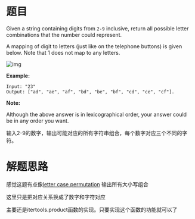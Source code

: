 # 题目

Given a string containing digits from `2-9` inclusive, return all possible letter combinations that the number could represent.

A mapping of digit to letters (just like on the telephone buttons) is given below. Note that 1 does not map to any letters.

![img](http://upload.wikimedia.org/wikipedia/commons/thumb/7/73/Telephone-keypad2.svg/200px-Telephone-keypad2.svg.png)

**Example:**

```
Input: "23"
Output: ["ad", "ae", "af", "bd", "be", "bf", "cd", "ce", "cf"].
```

**Note:**

Although the above answer is in lexicographical order, your answer could be in any order you want.

输入2-9的数字，输出可能对应的所有字符串组合，每个数字对应三个不同的字符。





# 解题思路

感觉这题有点像[letter case permutation](https://leetcode.com/problems/letter-case-permutation/description/)  输出所有大小写组合





这里只是把对应关系换成了数字和字符对应 



主要还是itertools.product函数的实现。只要实现这个函数的功能就可以了